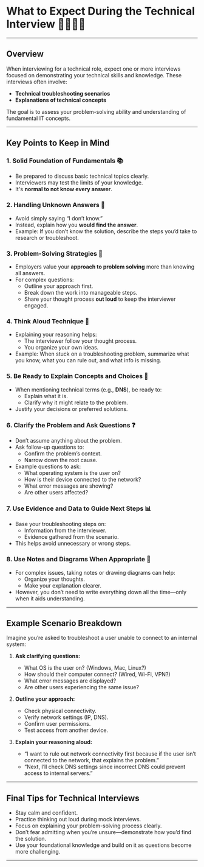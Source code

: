 # What to Expect During the Technical Interview 👨‍💻🧑‍💻

---

## Overview

When interviewing for a technical role, expect one or more interviews focused on demonstrating your technical skills and knowledge. These interviews often involve:

- **Technical troubleshooting scenarios**
- **Explanations of technical concepts**

The goal is to assess your problem-solving ability and understanding of fundamental IT concepts.

---

## Key Points to Keep in Mind

### 1. Solid Foundation of Fundamentals 📚

- Be prepared to discuss basic technical topics clearly.
- Interviewers may test the limits of your knowledge.
- It's **normal to not know every answer**.

### 2. Handling Unknown Answers 🤔

- Avoid simply saying “I don’t know.”
- Instead, explain how you **would find the answer**.
- Example: If you don’t know the solution, describe the steps you’d take to research or troubleshoot.

### 3. Problem-Solving Strategies 🧩

- Employers value your **approach to problem solving** more than knowing all answers.
- For complex questions:
  - Outline your approach first.
  - Break down the work into manageable steps.
  - Share your thought process **out loud** to keep the interviewer engaged.
  
### 4. Think Aloud Technique 💭

- Explaining your reasoning helps:
  - The interviewer follow your thought process.
  - You organize your own ideas.
- Example: When stuck on a troubleshooting problem, summarize what you know, what you can rule out, and what info is missing.

### 5. Be Ready to Explain Concepts and Choices 📖

- When mentioning technical terms (e.g., **DNS**), be ready to:
  - Explain what it is.
  - Clarify why it might relate to the problem.
- Justify your decisions or preferred solutions.

### 6. Clarify the Problem and Ask Questions ❓

- Don’t assume anything about the problem.
- Ask follow-up questions to:
  - Confirm the problem’s context.
  - Narrow down the root cause.
- Example questions to ask:
  - What operating system is the user on?
  - How is their device connected to the network?
  - What error messages are showing?
  - Are other users affected?

### 7. Use Evidence and Data to Guide Next Steps 📊

- Base your troubleshooting steps on:
  - Information from the interviewer.
  - Evidence gathered from the scenario.
- This helps avoid unnecessary or wrong steps.

### 8. Use Notes and Diagrams When Appropriate 📝

- For complex issues, taking notes or drawing diagrams can help:
  - Organize your thoughts.
  - Make your explanation clearer.
- However, you don’t need to write everything down all the time—only when it aids understanding.

---

## Example Scenario Breakdown

Imagine you’re asked to troubleshoot a user unable to connect to an internal system:

1. **Ask clarifying questions:**
   - What OS is the user on? (Windows, Mac, Linux?)
   - How should their computer connect? (Wired, Wi-Fi, VPN?)
   - What error messages are displayed?
   - Are other users experiencing the same issue?

2. **Outline your approach:**
   - Check physical connectivity.
   - Verify network settings (IP, DNS).
   - Confirm user permissions.
   - Test access from another device.

3. **Explain your reasoning aloud:**
   - “I want to rule out network connectivity first because if the user isn’t connected to the network, that explains the problem.”
   - “Next, I’ll check DNS settings since incorrect DNS could prevent access to internal servers.”

---

## Final Tips for Technical Interviews

- Stay calm and confident.
- Practice thinking out loud during mock interviews.
- Focus on explaining your problem-solving process clearly.
- Don’t fear admitting when you’re unsure—demonstrate how you’d find the solution.
- Use your foundational knowledge and build on it as questions become more challenging.

---


